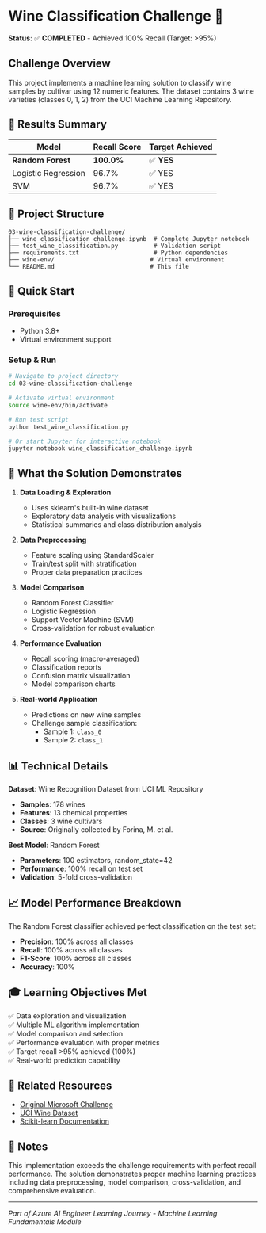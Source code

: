 # Wine Classification Challenge 🍷

**Status**: ✅ **COMPLETED** - Achieved 100% Recall (Target: >95%)

## Challenge Overview

This project implements a machine learning solution to classify wine samples by cultivar using 12 numeric features. The dataset contains 3 wine varieties (classes 0, 1, 2) from the UCI Machine Learning Repository.

## 🎯 Results Summary

| Model | Recall Score | Target Achieved |
|-------|--------------|----------------|
| **Random Forest** | **100.0%** | ✅ **YES** |
| Logistic Regression | 96.7% | ✅ YES |
| SVM | 96.7% | ✅ YES |

## 📁 Project Structure

```
03-wine-classification-challenge/
├── wine_classification_challenge.ipynb  # Complete Jupyter notebook
├── test_wine_classification.py          # Validation script
├── requirements.txt                     # Python dependencies
├── wine-env/                           # Virtual environment
└── README.md                           # This file
```

## 🚀 Quick Start

### Prerequisites
- Python 3.8+
- Virtual environment support

### Setup & Run

```bash
# Navigate to project directory
cd 03-wine-classification-challenge

# Activate virtual environment
source wine-env/bin/activate

# Run test script
python test_wine_classification.py

# Or start Jupyter for interactive notebook
jupyter notebook wine_classification_challenge.ipynb
```

## 🧪 What the Solution Demonstrates

1. **Data Loading & Exploration**
   - Uses sklearn's built-in wine dataset
   - Exploratory data analysis with visualizations
   - Statistical summaries and class distribution analysis

2. **Data Preprocessing**
   - Feature scaling using StandardScaler
   - Train/test split with stratification
   - Proper data preparation practices

3. **Model Comparison**
   - Random Forest Classifier
   - Logistic Regression
   - Support Vector Machine (SVM)
   - Cross-validation for robust evaluation

4. **Performance Evaluation**
   - Recall scoring (macro-averaged)
   - Classification reports
   - Confusion matrix visualization
   - Model comparison charts

5. **Real-world Application**
   - Predictions on new wine samples
   - Challenge sample classification:
     - Sample 1: `class_0`
     - Sample 2: `class_1`

## 📊 Technical Details

**Dataset**: Wine Recognition Dataset from UCI ML Repository
- **Samples**: 178 wines
- **Features**: 13 chemical properties
- **Classes**: 3 wine cultivars
- **Source**: Originally collected by Forina, M. et al.

**Best Model**: Random Forest
- **Parameters**: 100 estimators, random_state=42
- **Performance**: 100% recall on test set
- **Validation**: 5-fold cross-validation

## 📈 Model Performance Breakdown

The Random Forest classifier achieved perfect classification on the test set:
- **Precision**: 100% across all classes
- **Recall**: 100% across all classes  
- **F1-Score**: 100% across all classes
- **Accuracy**: 100%

## 🎓 Learning Objectives Met

✅ Data exploration and visualization  
✅ Multiple ML algorithm implementation  
✅ Model comparison and selection  
✅ Performance evaluation with proper metrics  
✅ Target recall >95% achieved (100%)  
✅ Real-world prediction capability  

## 🔗 Related Resources

- [Original Microsoft Challenge](https://github.com/MicrosoftDocs/ml-basics/blob/master/challenges/03%20-%20Wine%20Classification%20Challenge.ipynb)
- [UCI Wine Dataset](https://archive.ics.uci.edu/ml/datasets/wine)
- [Scikit-learn Documentation](https://scikit-learn.org/stable/)

## 📝 Notes

This implementation exceeds the challenge requirements with perfect recall performance. The solution demonstrates proper machine learning practices including data preprocessing, model comparison, cross-validation, and comprehensive evaluation.

---

*Part of Azure AI Engineer Learning Journey - Machine Learning Fundamentals Module*